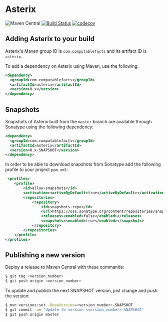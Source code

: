 # Asterix

![Maven Central](https://img.shields.io/maven-central/v/com.computablefacts/asterix)
[![Build Status](https://travis-ci.com/computablefacts/asterix.svg?branch=master)](https://travis-ci.com/computablefacts/asterix)
[![codecov](https://codecov.io/gh/computablefacts/asterix/branch/master/graph/badge.svg)](https://codecov.io/gh/computablefacts/asterix)

## Adding Asterix to your build

Asterix's Maven group ID is `com.computablefacts` and its artifact ID is `asterix`.

To add a dependency on Asterix using Maven, use the following:

```xml
<dependency>
  <groupId>com.computablefacts</groupId>
  <artifactId>asterix</artifactId>
  <version>0.x</version>
</dependency>
```

## Snapshots 

Snapshots of Asterix built from the `master` branch are available through Sonatype 
using the following dependency:

```xml
<dependency>
  <groupId>com.computablefacts</groupId>
  <artifactId>asterix</artifactId>
  <version>0.x-SNAPSHOT</version>
</dependency>
```

In order to be able to download snapshots from Sonatype add the following profile 
to your project `pom.xml`:

```xml
 <profiles>
    <profile>
        <id>allow-snapshots</id>
        <activation><activeByDefault>true</activeByDefault></activation>
        <repositories>
            <repository>
                <id>snapshots-repo</id>
                <url>https://oss.sonatype.org/content/repositories/snapshots</url>
                <releases><enabled>false</enabled></releases>
                <snapshots><enabled>true</enabled></snapshots>
            </repository>
        </repositories>
    </profile>
</profiles>
```

## Publishing a new version

Deploy a release to Maven Central with these commands:

```bash
$ git tag <version_number>
$ git push origin <version_number>
```

To update and publish the next SNAPSHOT version, just change and push the version:

```bash
$ mvn versions:set -DnewVersion=<version_number>-SNAPSHOT
$ git commit -am "Update to version <version_number>-SNAPSHOT"
$ git push origin master
```